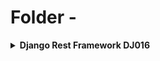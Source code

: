 # Folder - 

<details>
<summary><b>Django Rest Framework DJ016</b>
</summary>
<br>
This course is the beginning of the journey to Python and Django proficiency. 
Created Folder: 03_src/python-django
/a1_DJ016-Django-RestFramework/
<br><br>
Link to Tutorial: [PL - Learn Django Rest Framework , Very Academy ](https://www.youtube.com/playlist?list=PLOLrQ9Pn6caw0PjVwymNc64NkUNbZlhFw)]
</details>
